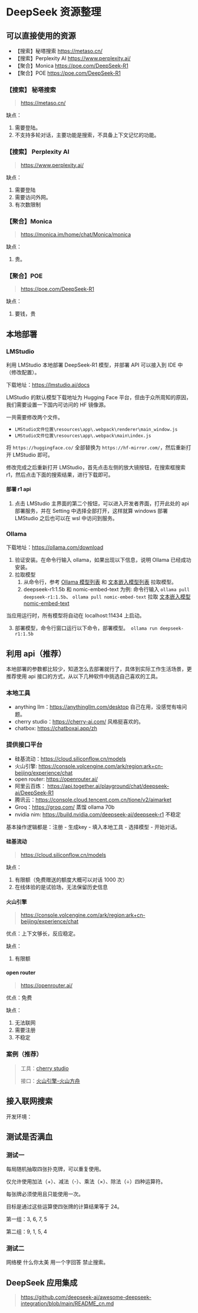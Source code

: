 # DeepSeek 资源整理

## 可以直接使用的资源

- 【搜索】秘塔搜索 https://metaso.cn/
- 【搜索】Perplexity AI https://www.perplexity.ai/
- 【聚合】Monica https://poe.com/DeepSeek-R1
- 【聚合】POE https://poe.com/DeepSeek-R1

### 【搜索】 秘塔搜索

> https://metaso.cn/

缺点：

1. 需要登陆。
2. 不支持多轮对话，主要功能是搜索，不具备上下文记忆的功能。

### 【搜索】 Perplexity AI

> https://www.perplexity.ai/

缺点：

1. 需要登陆
2. 需要访问外网。
3. 有次数限制

### 【聚合】Monica

> https://monica.im/home/chat/Monica/monica

缺点：

1. 贵。

### 【聚合】POE

> https://poe.com/DeepSeek-R1

缺点：

1. 要钱，贵

## 本地部署

### LMStudio

利用 LMStudio 本地部署 DeepSeek-R1 模型，并部署 API 可以接入到 IDE 中（修改配置）。

下载地址：https://lmstudio.ai/docs

LMStudio 的默认模型下载地址为 Hugging Face 平台，但由于众所周知的原因，我们需要设置一下国内可访问的 HF 镜像源。

一共需要修改两个文件。

- `LMStudio文件位置\resources\app\.webpack\renderer\main_window.js`
- `LMStudio文件位置\resources\app\.webpack\main\index.js`

将 `https://huggingface.co/` 全部替换为 `https://hf-mirror.com/`，然后重新打开 LMStudio 即可。

修改完成之后重新打开 LMStudio，首先点击左侧的放大镜按钮，在搜索框搜索 r1，然后点击下面的搜索结果，进行下载即可。

#### 部署 r1 api

1. 点击 LMStudio 主界面的第二个按钮，可以进入开发者界面，打开此处的 api 部署服务，并在 Setting 中选择全部打开，这样就算 windows 部署 LMStudio 之后也可以在 wsl 中访问到服务。

### Ollama

下载地址：https://ollama.com/download

1. 验证安装。在命令行输入 ollama，如果出现以下信息，说明 Ollama 已经成功安装。
2. 拉取模型
   1. 从命令行，参考 [Ollama 模型列表](https://ollama.com/library) 和 [文本嵌入模型列表](https://python.langchain.com/v0.2/docs/integrations/text_embedding/) 拉取模型。
   2. deepseek-r1:1.5b 和 nomic-embed-text 为例: 命令行输入 `ollama pull deepseek-r1:1.5b`、 `ollama pull nomic-embed-text` 拉取 [文本嵌入模型 nomic-embed-text](https://ollama.com/search?c=embedding)

当应用运行时，所有模型将自动在 localhost:11434 上启动。

3. 部署模型，命令行窗口运行以下命令，部署模型。　`ollama run deepseek-r1:1.5b`

## 利用 api（推荐）
本地部署的参数都比较少，知道怎么去部署就行了，具体到实际工作生活场景，更推荐使用 api 接口的方式，从以下几种软件中挑选自己喜欢的工具。

### 本地工具
- anything llm：https://anythingllm.com/desktop 自己在用，没感觉有啥问题。
- cherry studio：https://cherry-ai.com/ 风格挺喜欢的。
- chatbox: https://chatboxai.app/zh 


### 提供接口平台
- 硅基流动：https://cloud.siliconflow.cn/models
- 火山引擎: https://console.volcengine.com/ark/region:ark+cn-beijing/experience/chat
- open router: https://openrouter.ai/
- 阿里云百炼： https://api.together.ai/playground/chat/deepseek-ai/DeepSeek-R1
- 腾讯云：https://console.cloud.tencent.com.cn/tione/v2/aimarket
- Groq：https://groq.com/ 蒸馏 ollama 70b
- nvidia nim: https://build.nvidia.com/deepseek-ai/deepseek-r1 不稳定

基本操作逻辑都是：注册 - 生成key - 填入本地工具 - 选择模型 - 开始对话。

#### 硅基流动
> https://cloud.siliconflow.cn/models

缺点：
1. 有限额（免费赠送的额度大概可以对话 1000 次）
2. 在线体验的是试验场，无法保留历史信息

#### 火山引擎

> https://console.volcengine.com/ark/region:ark+cn-beijing/experience/chat

优点：上下文够长，反应稳定。

缺点：
1. 有限额

#### open router

> https://openrouter.ai/

优点：免费

缺点：

1. 无法联网
2. 需要注册
3. 不稳定

### 案例（推荐）

> 工具：[cherry studio](https://cherry-ai.com/)
> 
> 接口：[火山引擎-火山方舟](https://console.volcengine.com/ark/region:ark+cn-beijing/experience/chat)


## 接入联网搜索
开发环境：


## 测试是否满血

### 测试一
每局随机抽取四张扑克牌，可以重复使用。

仅允许使用加法（+）、减法（-）、乘法（×）、除法（÷）四种运算符。

每张牌必须使用且只能使用一次。

目标是通过这些运算使四张牌的计算结果等于 24。

第一组：3, 6, 7, 5

第二组：9, 1, 5, 4

### 测试二
网络梗 什么你太美 用一个字回答 禁止搜索。

## DeepSeek 应用集成

> https://github.com/deepseek-ai/awesome-deepseek-integration/blob/main/README_cn.md
